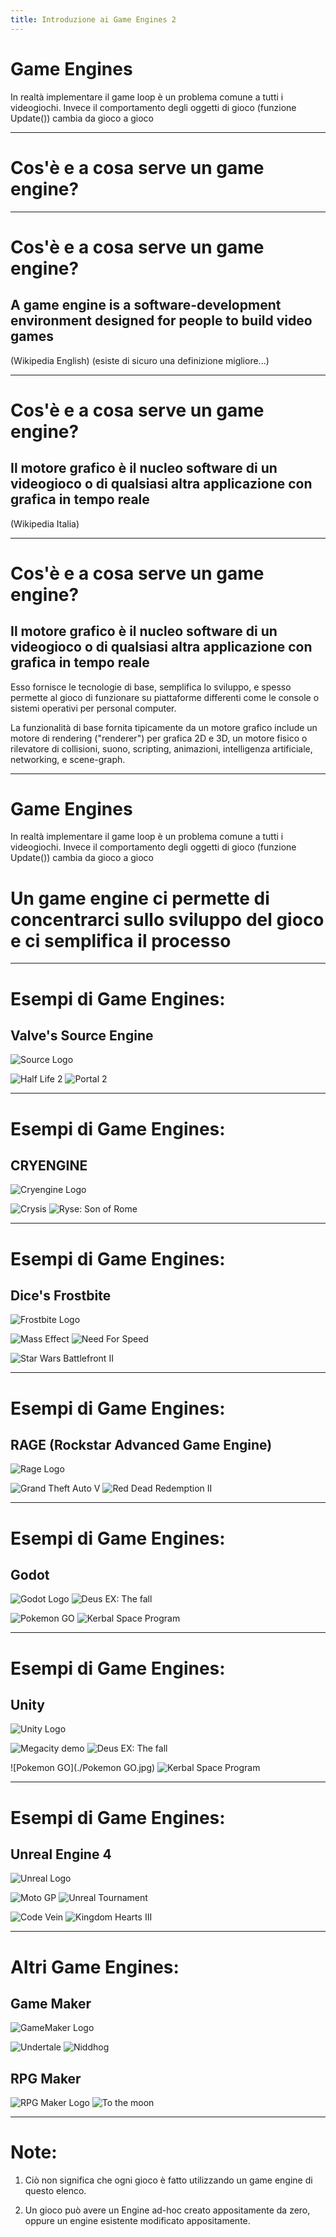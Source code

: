 ```yaml
---
title: Introduzione ai Game Engines 2 
---
```

# Game Engines

In realtà implementare il game loop è un problema comune a tutti i videogiochi.
Invece il comportamento degli oggetti di gioco (funzione Update()) cambia da gioco a gioco

---

# Cos'è e a cosa serve un game engine?

---

# Cos'è e a cosa serve un game engine?
## A game engine is a software-development environment designed for people to build video games
(Wikipedia English)
(esiste di sicuro una definizione migliore...)

---


# Cos'è e a cosa serve un game engine?
## Il motore grafico è il nucleo software di un videogioco o di qualsiasi altra applicazione con grafica in tempo reale
(Wikipedia Italia)

---

# Cos'è e a cosa serve un game engine?
## Il motore grafico è il nucleo software di un videogioco o di qualsiasi altra applicazione con grafica in tempo reale

Esso fornisce le tecnologie di base, semplifica lo sviluppo,
 e spesso permette al gioco di funzionare su piattaforme differenti come le console o sistemi operativi per personal computer. 

La funzionalità di base fornita tipicamente da un motore grafico include un motore di rendering ("renderer") per grafica 2D e 3D,
 un motore fisico o rilevatore di collisioni, suono, scripting, animazioni, intelligenza artificiale, networking, e scene-graph.

---

# Game Engines

In realtà implementare il game loop è un problema comune a tutti i videogiochi.
Invece il comportamento degli oggetti di gioco (funzione Update()) cambia da gioco a gioco

# Un game engine ci permette di concentrarci sullo sviluppo del gioco e ci semplifica il processo

---

# Esempi di Game Engines:
## Valve's Source Engine

![Source Logo](./source.jpg)

![Half Life 2](./hl2.jpg) ![Portal 2](./portal2.jpg)

---

# Esempi di Game Engines:
## CRYENGINE

![Cryengine Logo](./cryengine.jpg)


![Crysis](./crysis.jpg) ![Ryse: Son of Rome](./son-of-rome.jpg)

---

# Esempi di Game Engines:
## Dice's Frostbite

![Frostbite Logo](./frostbite.jpg)

![Mass Effect](./mass-effect.jpg) ![Need For Speed](./need-for-speed.jpg)

![Star Wars Battlefront II](./star-wars.jpg)

---

# Esempi di Game Engines:
## RAGE (Rockstar Advanced Game Engine)

![Rage Logo](./rage.jpg)

![Grand Theft Auto V](./gtav.jpg) ![Red Dead Redemption II](./rdr2.jpg)

---

# Esempi di Game Engines:
## Godot
![Godot Logo](./godot.jpg) ![Deus EX: The fall](./deus-ex.jpg)

![Pokemon GO](./pokemon-go.jpg) ![Kerbal Space Program](./kerbal.jpg)

---
# Esempi di Game Engines:
## Unity
 ![Unity Logo](./unity.jpg)

![Megacity demo](./megacity.jpg) ![Deus EX: The fall](./deus-ex.jpg)

![Pokemon GO](./Pokemon GO.jpg) ![Kerbal Space Program](./kerbal.jpg)

---
# Esempi di Game Engines:
## Unreal Engine 4
 ![Unreal Logo](./unreal.jpg)

![Moto GP](./motogp.jpg) ![Unreal Tournament](./unreal-tournament.jpg)

![Code Vein](./code-vein.jpg) ![Kingdom Hearts III](./kh3.jpg)

---

# Altri Game Engines:
## Game Maker
 ![GameMaker Logo](./gamemaker.jpg)

![Undertale](./undertale.jpg) ![Niddhog](./nidhogg.jpg)

## RPG Maker
 ![RPG Maker Logo](./rpgmaker.jpg)
![To the moon](./to-the-moon.jpg) 

---

# Note:

1) Ciò non significa che ogni gioco è fatto utilizzando un game engine di questo elenco.

2) Un gioco può avere un Engine ad-hoc creato appositamente da zero, oppure un engine esistente modificato appositamente.